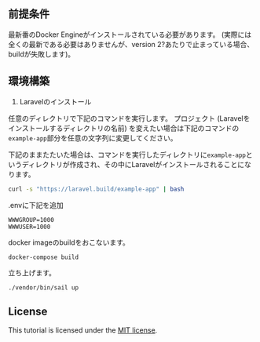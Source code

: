 ## 前提条件

最新番のDocker Engineがインストールされている必要があります。
(実際には全くの最新である必要はありませんが、version 2?あたりで止まっている場合、buildが失敗します)。

## 環境構築

1. Laravelのインストール

任意のディレクトリで下記のコマンドを実行します。
プロジェクト (Laravelをインストールするディレクトリの名前) を変えたい場合は下記のコマンドの`example-app`部分を任意の文字列に変更してください。

下記のままたたいた場合は、コマンドを実行したディレクトリに`example-app`というディレクトリが作成され、その中にLaravelがインストールされることになります。

```bash
curl -s "https://laravel.build/example-app" | bash
```

.envに下記を追加

```
WWWGROUP=1000
WWWUSER=1000
```

docker imageのbuildをおこないます。

```
docker-compose build
```

立ち上げます。

```
./vendor/bin/sail up
```

## License

This tutorial is licensed under the [MIT license](https://opensource.org/licenses/MIT).
